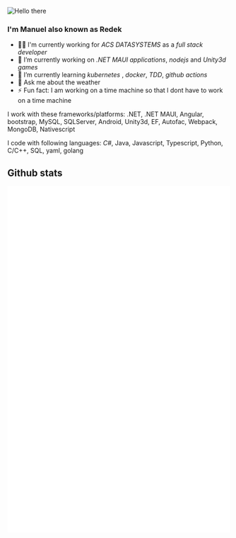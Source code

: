 ![Hello there](https://media.tenor.com/p5q73vRBB5sAAAAC/obiwan-hellothere.gif)

### I'm Manuel also known as Redek

- 👨‍💼 I'm currently working for *ACS DATASYSTEMS* as a *full stack developer*
- 🔭 I’m currently working on *.NET MAUI applications*, *nodejs* and *Unity3d games*
- 🌱 I’m currently learning *kubernetes* , *docker*, *TDD*, *github actions*
- 💬 Ask me about the weather
- ⚡ Fun fact: I am working on a time machine so that I dont have to work on a time machine

I work with these frameworks/platforms: .NET, .NET MAUI, Angular, bootstrap, MySQL, SQLServer, Android, Unity3d, EF, Autofac, Webpack, MongoDB, Nativescript

I code with following languages: *C#*, Java, Javascript, Typescript, Python, C/C++, SQL, yaml, golang


## Github stats
![Redek's github stats](https://github.com/redek91/redek91/blob/main/github-metrics.svg)
